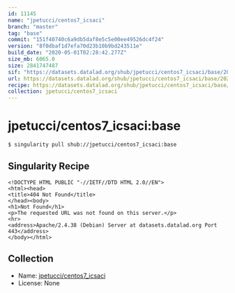 ```yaml
---
id: 11145
name: "jpetucci/centos7_icsaci"
branch: "master"
tag: "base"
commit: "151f40740c6a9db5daf8e5c5e00ee49526dc4f24"
version: "8f0dbaf1d7efa70d23b10b9bd243511e"
build_date: "2020-05-01T02:28:42.277Z"
size_mb: 6065.0
size: 2841747487
sif: "https://datasets.datalad.org/shub/jpetucci/centos7_icsaci/base/2020-05-01-151f4074-8f0dbaf1/8f0dbaf1d7efa70d23b10b9bd243511e.sif"
url: https://datasets.datalad.org/shub/jpetucci/centos7_icsaci/base/2020-05-01-151f4074-8f0dbaf1/
recipe: https://datasets.datalad.org/shub/jpetucci/centos7_icsaci/base/2020-05-01-151f4074-8f0dbaf1/Singularity
collection: jpetucci/centos7_icsaci
---
```


# jpetucci/centos7_icsaci:base

```bash
$ singularity pull shub://jpetucci/centos7_icsaci:base
```

## Singularity Recipe

```singularity
<!DOCTYPE HTML PUBLIC "-//IETF//DTD HTML 2.0//EN">
<html><head>
<title>404 Not Found</title>
</head><body>
<h1>Not Found</h1>
<p>The requested URL was not found on this server.</p>
<hr>
<address>Apache/2.4.38 (Debian) Server at datasets.datalad.org Port 443</address>
</body></html>
```

## Collection

 - Name: [jpetucci/centos7_icsaci](https://github.com/jpetucci/centos7_icsaci)
 - License: None

